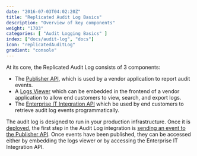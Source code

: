 ```yaml
---
date: "2016-07-03T04:02:20Z"
title: "Replicated Audit Log Basics"
description: "Overview of key components"
weight: "1703"
categories: [ "Audit Logging Basics" ]
index: ["docs/audit-log", "docs"]
icon: "replicatedAuditLog"
gradient: "console"
---
```


At its core, the Replicated Audit Log consists of 3 components:

- The [Publisher API](/docs/audit-log/apis/publisher-api), which is used by a vendor application to report audit events.
- A [Logs Viewer](/docs/audit-log/getting-started/embedded-viewer) which can be embedded in the frontend of a vendor application to allow end customers to view, search, and export logs.
- The [Enterprise IT Integration API](/docs/audit-log/apis/enterprise-api) which be used by end customers to retrieve audit log events programmatically.

The audit log is designed to run in your production infrastructure. Once it is [deployed](/docs/audit-log/getting-started/deploying), the first step in the Audit Log integration is [sending an event to the Publisher API](/docs/audit-log/getting-started/first-event). Once events have been published, they can be accessed either by embedding the logs viewer or by accessing the Enterprise IT Integration API.
